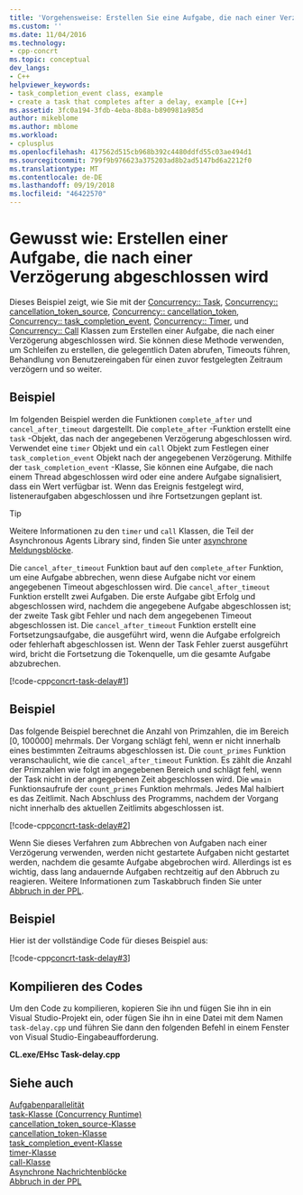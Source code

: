 ```yaml
---
title: 'Vorgehensweise: Erstellen Sie eine Aufgabe, die nach einer Verzögerung abgeschlossen wird. | Microsoft-Dokumentation'
ms.custom: ''
ms.date: 11/04/2016
ms.technology:
- cpp-concrt
ms.topic: conceptual
dev_langs:
- C++
helpviewer_keywords:
- task_completion_event class, example
- create a task that completes after a delay, example [C++]
ms.assetid: 3fc0a194-3fdb-4eba-8b8a-b890981a985d
author: mikeblome
ms.author: mblome
ms.workload:
- cplusplus
ms.openlocfilehash: 417562d515cb968b392c4480ddfd55c03ae494d1
ms.sourcegitcommit: 799f9b976623a375203ad8b2ad5147bd6a2212f0
ms.translationtype: MT
ms.contentlocale: de-DE
ms.lasthandoff: 09/19/2018
ms.locfileid: "46422570"
---
```

# <a name="how-to-create-a-task-that-completes-after-a-delay"></a>Gewusst wie: Erstellen einer Aufgabe, die nach einer Verzögerung abgeschlossen wird

Dieses Beispiel zeigt, wie Sie mit der [Concurrency:: Task](../../parallel/concrt/reference/task-class.md), [Concurrency:: cancellation_token_source](../../parallel/concrt/reference/cancellation-token-source-class.md), [Concurrency:: cancellation_token](../../parallel/concrt/reference/cancellation-token-class.md), [ Concurrency:: task_completion_event](../../parallel/concrt/reference/task-completion-event-class.md), [Concurrency:: Timer](../../parallel/concrt/reference/timer-class.md), und [Concurrency:: Call](../../parallel/concrt/reference/call-class.md) Klassen zum Erstellen einer Aufgabe, die nach einer Verzögerung abgeschlossen wird. Sie können diese Methode verwenden, um Schleifen zu erstellen, die gelegentlich Daten abrufen, Timeouts führen, Behandlung von Benutzereingaben für einen zuvor festgelegten Zeitraum verzögern und so weiter.

## <a name="example"></a>Beispiel

Im folgenden Beispiel werden die Funktionen `complete_after` und `cancel_after_timeout` dargestellt. Die `complete_after` -Funktion erstellt eine `task` -Objekt, das nach der angegebenen Verzögerung abgeschlossen wird. Verwendet eine `timer` Objekt und ein `call` Objekt zum Festlegen einer `task_completion_event` Objekt nach der angegebenen Verzögerung. Mithilfe der `task_completion_event` -Klasse, Sie können eine Aufgabe, die nach einem Thread abgeschlossen wird oder eine andere Aufgabe signalisiert, dass ein Wert verfügbar ist. Wenn das Ereignis festgelegt wird, listeneraufgaben abgeschlossen und ihre Fortsetzungen geplant ist.

> [!TIP]
>  Weitere Informationen zu den `timer` und `call` Klassen, die Teil der Asynchronous Agents Library sind, finden Sie unter [asynchrone Meldungsblöcke](../../parallel/concrt/asynchronous-message-blocks.md).

Die `cancel_after_timeout` Funktion baut auf den `complete_after` Funktion, um eine Aufgabe abbrechen, wenn diese Aufgabe nicht vor einem angegebenen Timeout abgeschlossen wird. Die `cancel_after_timeout` Funktion erstellt zwei Aufgaben. Die erste Aufgabe gibt Erfolg und abgeschlossen wird, nachdem die angegebene Aufgabe abgeschlossen ist; der zweite Task gibt Fehler und nach dem angegebenen Timeout abgeschlossen ist. Die `cancel_after_timeout` Funktion erstellt eine Fortsetzungsaufgabe, die ausgeführt wird, wenn die Aufgabe erfolgreich oder fehlerhaft abgeschlossen ist. Wenn der Task Fehler zuerst ausgeführt wird, bricht die Fortsetzung die Tokenquelle, um die gesamte Aufgabe abzubrechen.

[!code-cpp[concrt-task-delay#1](../../parallel/concrt/codesnippet/cpp/how-to-create-a-task-that-completes-after-a-delay_1.cpp)]

## <a name="example"></a>Beispiel

Das folgende Beispiel berechnet die Anzahl von Primzahlen, die im Bereich [0, 100000] mehrmals. Der Vorgang schlägt fehl, wenn er nicht innerhalb eines bestimmten Zeitraums abgeschlossen ist. Die `count_primes` Funktion veranschaulicht, wie die `cancel_after_timeout` Funktion. Es zählt die Anzahl der Primzahlen wie folgt im angegebenen Bereich und schlägt fehl, wenn der Task nicht in der angegebenen Zeit abgeschlossen wird. Die `wmain` Funktionsaufrufe der `count_primes` Funktion mehrmals. Jedes Mal halbiert es das Zeitlimit. Nach Abschluss des Programms, nachdem der Vorgang nicht innerhalb des aktuellen Zeitlimits abgeschlossen ist.

[!code-cpp[concrt-task-delay#2](../../parallel/concrt/codesnippet/cpp/how-to-create-a-task-that-completes-after-a-delay_2.cpp)]

Wenn Sie dieses Verfahren zum Abbrechen von Aufgaben nach einer Verzögerung verwenden, werden nicht gestartete Aufgaben nicht gestartet werden, nachdem die gesamte Aufgabe abgebrochen wird. Allerdings ist es wichtig, dass lang andauernde Aufgaben rechtzeitig auf den Abbruch zu reagieren. Weitere Informationen zum Taskabbruch finden Sie unter [Abbruch in der PPL](cancellation-in-the-ppl.md).

## <a name="example"></a>Beispiel

Hier ist der vollständige Code für dieses Beispiel aus:

[!code-cpp[concrt-task-delay#3](../../parallel/concrt/codesnippet/cpp/how-to-create-a-task-that-completes-after-a-delay_3.cpp)]

## <a name="compiling-the-code"></a>Kompilieren des Codes

Um den Code zu kompilieren, kopieren Sie ihn und fügen Sie ihn in ein Visual Studio-Projekt ein, oder fügen Sie ihn in eine Datei mit dem Namen `task-delay.cpp` und führen Sie dann den folgenden Befehl in einem Fenster von Visual Studio-Eingabeaufforderung.

**CL.exe/EHsc Task-delay.cpp**

## <a name="see-also"></a>Siehe auch

[Aufgabenparallelität](../../parallel/concrt/task-parallelism-concurrency-runtime.md)<br/>
[task-Klasse (Concurrency Runtime)](../../parallel/concrt/reference/task-class.md)<br/>
[cancellation_token_source-Klasse](../../parallel/concrt/reference/cancellation-token-source-class.md)<br/>
[cancellation_token-Klasse](../../parallel/concrt/reference/cancellation-token-class.md)<br/>
[task_completion_event-Klasse](../../parallel/concrt/reference/task-completion-event-class.md)<br/>
[timer-Klasse](../../parallel/concrt/reference/timer-class.md)<br/>
[call-Klasse](../../parallel/concrt/reference/call-class.md)<br/>
[Asynchrone Nachrichtenblöcke](../../parallel/concrt/asynchronous-message-blocks.md)<br/>
[Abbruch in der PPL](cancellation-in-the-ppl.md)

